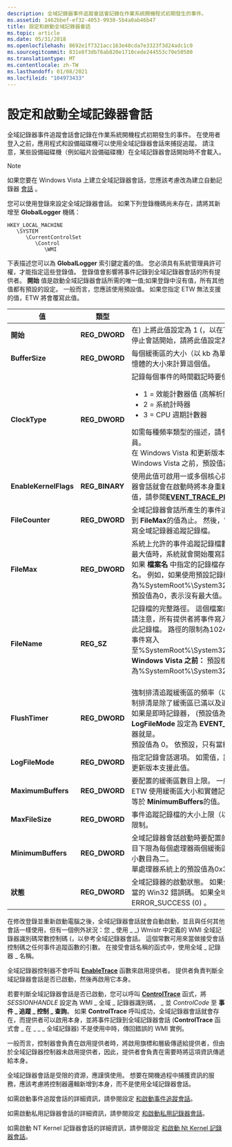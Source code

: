 ```yaml
---
description: 全域記錄器事件追蹤會話會記錄在作業系統開機程式初期發生的事件。
ms.assetid: 1462bbef-ef32-4053-9930-5b4a0ab46b47
title: 設定和啟動全域記錄器會話
ms.topic: article
ms.date: 05/31/2018
ms.openlocfilehash: 8692e1f7321acc163e48cda7e3323f3d24adc1c0
ms.sourcegitcommit: 831e8f3db78ab820e1710cede244553c70e50500
ms.translationtype: MT
ms.contentlocale: zh-TW
ms.lasthandoff: 01/08/2021
ms.locfileid: "104973433"
---
```

# <a name="configuring-and-starting-the-global-logger-session"></a>設定和啟動全域記錄器會話

全域記錄器事件追蹤會話會記錄在作業系統開機程式初期發生的事件。 在使用者登入之前，應用程式和設備磁碟機可以使用全域記錄器會話來捕捉追蹤。 請注意，某些設備磁碟機（例如磁片設備磁碟機）在全域記錄器會話開始時不會載入。

> [!Note]  
> 如果您要在 Windows Vista 上建立全域記錄器會話，您應該考慮改為建立自動記錄器 [會話](configuring-and-starting-an-autologger-session.md) 。

 

您可以使用登錄來設定全域記錄器會話。 如果下列登錄機碼尚未存在，請將其新增至 **GlobalLogger** 機碼：

```
HKEY_LOCAL_MACHINE
   \SYSTEM
      \CurrentControlSet
         \Control
            \WMI
```

下表描述您可以為 **GlobalLogger** 索引鍵定義的值。 您必須具有系統管理員許可權，才能指定這些登錄值。 登錄值會影響將事件記錄到全域記錄器會話的所有提供者。 **開始** 值是啟動全域記錄器會話所需的唯一值;如果登錄中沒有值，所有其他值都有預設的設定。 一般而言，您應該使用預設值。 如果您指定 ETW 無法支援的值，ETW 將會覆寫此值。



<table>
<colgroup>
<col style="width: 33%" />
<col style="width: 33%" />
<col style="width: 33%" />
</colgroup>
<thead>
<tr class="header">
<th>值</th>
<th>類型</th>
<th>Description</th>
</tr>
</thead>
<tbody>
<tr class="odd">
<td><strong>開始</strong></td>
<td><strong>REG_DWORD</strong></td>
<td>在) 上將此值設定為 1 (，以在下次系統啟動時啟動全域記錄器會話。 若要停止會話開始，請將此值設定為 0 (off) 。 <br/></td>
</tr>
<tr class="even">
<td><strong>BufferSize</strong></td>
<td><strong>REG_DWORD</strong></td>
<td>每個緩衝區的大小（以 kb 為單位）。 此值應小於 1 mb。 ETW 使用實體記憶體的大小來計算這個值。 <br/></td>
</tr>
<tr class="odd">
<td><strong>ClockType</strong></td>
<td><strong>REG_DWORD</strong></td>
<td>記錄每個事件的時間戳記時要使用的計時器。
<ul>
<li>1 = 效能計數器值 (高解析度) </li>
<li>2 = 系統計時器</li>
<li>3 = CPU 週期計數器</li>
</ul>
如需每種頻率類型的描述，請參閱<a href="wnode-header.md"><strong>WNODE_HEADER</strong></a>的<strong>ClientCoNtext</strong>成員。<br/> 在 Windows Vista 和更新版本上，預設值為 1 (效能計數器值) 。 在 Windows Vista 之前，預設值為 2 (系統計時器) 。<br/></td>
</tr>
<tr class="even">
<td><strong>EnableKernelFlags</strong></td>
<td><strong>REG_BINARY</strong></td>
<td>使用此值可啟用一或多個核心提供者。 如果您啟用核心提供者，全域記錄器會話就會在啟動時將本身重新命名為 NT Kernel 記錄器。 如需可能的值，請參閱<a href="/windows/win32/api/evntrace/ns-evntrace-event_trace_properties"><strong>EVENT_TRACE_PROPERTIES</strong></a>的<strong>EnableFlags</strong>成員。<br/></td>
</tr>
<tr class="odd">
<td><strong>FileCounter</strong></td>
<td><strong>REG_DWORD</strong></td>
<td>全域記錄器會話所產生的事件追蹤記錄檔數目。 系統會遞增此值，直到達到 <strong>FileMax</strong>的值為止。 然後，它會將值重設為0。 此計數器可防止系統覆寫全域記錄器追蹤記錄檔。 <br/></td>
</tr>
<tr class="even">
<td><strong>FileMax</strong></td>
<td><strong>REG_DWORD</strong></td>
<td>系統上允許的事件追蹤記錄檔數目上限。 當追蹤記錄檔的數目達到指定的最大值時，系統就會開始覆寫記錄，從最舊的開始。 <br/> 如果 <strong>檔案名</strong> 中指定的記錄檔存在，ETW 會將 <strong>FileCounter</strong> 值附加至檔案名。 例如，如果使用預設記錄檔名稱，則表單為%SystemRoot%\System32\LogFiles\WMI\GlobalLogger.etl.NNNN。 <br/> 預設值為0，表示沒有最大值。 <br/></td>
</tr>
<tr class="odd">
<td><strong>FileName</strong></td>
<td><strong>REG_SZ</strong></td>
<td>記錄檔的完整路徑。 這個檔案的路徑必須存在。 記錄檔是連續的記錄檔。 請注意，所有提供者將事件寫入全域記錄器會話的提供者都會將事件寫入此記錄檔。 路徑的限制為1024個字元。如果未指定 <strong>FileName</strong> ，則會將事件寫入至%SystemRoot%\System32\LogFiles\WMI\GlobalLogger.etl。 <strong>在 Windows Vista 之前：</strong> 預設檔案為%SystemRoot%\System32\LogFiles\WMI\Trace.log。<br/> <br/></td>
</tr>
<tr class="even">
<td><strong>FlushTimer</strong></td>
<td><strong>REG_DWORD</strong></td>
<td>強制排清追蹤緩衝區的頻率（以秒為單位）。 最短排清時間為1秒。 這項強制排清是除了緩衝區已滿以及追蹤會話停止時所發生的自動排清之外。 <br/> 如果是即時記錄器， (預設值為零的值) 表示排清時間將會設定為1秒。 當 <strong>LogFileMode</strong> 設定為 <strong>EVENT_TRACE_REAL_TIME_MODE</strong>時，即時記錄器就是。<br/> 預設值為 0。 依預設，只有當緩衝區已滿時，才會排清緩衝區。 <br/></td>
</tr>
<tr class="odd">
<td><strong>LogFileMode</strong></td>
<td><strong>REG_DWORD</strong></td>
<td>指定記錄會話選項。 如需值，請參閱 <a href="logging-mode-constants.md">記錄模式常數</a>。 Windows Vista 及更新版本支援此值。 <br/></td>
</tr>
<tr class="even">
<td><strong>MaximumBuffers</strong></td>
<td><strong>REG_DWORD</strong></td>
<td>要配置的緩衝區數目上限。 一般來說，此值是緩衝區數目下限加上二十。 ETW 使用緩衝區大小和實體記憶體的大小來計算這個值。 此值必須大於或等於 <strong>MinimumBuffers</strong>的值。<br/></td>
</tr>
<tr class="odd">
<td><strong>MaxFileSize</strong></td>
<td><strong>REG_DWORD</strong></td>
<td>事件追蹤記錄檔的大小上限（以 mb 為單位）。 根據預設值，沒有檔案大小限制。<br/></td>
</tr>
<tr class="even">
<td><strong>MinimumBuffers</strong></td>
<td><strong>REG_DWORD</strong></td>
<td>全域記錄器會話啟動時要配置的緩衝區數目下限。 您可以指定的緩衝區數目下限為每個處理器兩個緩衝區。 例如，在單處理器電腦上，緩衝區的最小數目為二。 <br/> 單處理器系統上的預設值為0x3。<br/></td>
</tr>
<tr class="odd">
<td><strong>狀態</strong></td>
<td><strong>REG_DWORD</strong></td>
<td>全域記錄器的啟動狀態。 如果全域記錄器無法啟動，則此機碼的值會是適當的 Win32 錯誤碼。 如果全域記錄器成功啟動，則此索引鍵的值為 ERROR_SUCCESS (0) 。<br/></td>
</tr>
</tbody>
</table>



 

在修改登錄並重新啟動電腦之後，全域記錄器會話就會自動啟動，並且與任何其他會話一樣使用，但有一個例外狀況：您 \_ 使用 \_ \_) Wmistr 中定義的 WMI 全域記錄器識別碼常數控制碼 (，以參考全域記錄器會話。 這個常數可用來當做接受會話控制碼之任何事件追蹤函數的引數。 在接受會話名稱的函式中，使用全域 \_ 記錄器 \_ 名稱。

全域記錄器控制器不會呼叫 [**EnableTrace**](/windows/win32/api/evntrace/nf-evntrace-enabletrace) 函數來啟用提供者。 提供者負責判斷全域記錄器會話是否已啟動，然後再啟用它本身。

若要判斷全域記錄器會話是否已啟動，您可以呼叫 [**ControlTrace**](/windows/win32/api/evntrace/nf-evntrace-controltracea) 函式，將 *SESSIONHANDLE* 設定為 WMI \_ 全域 \_ 記錄器識別碼， \_ 並 *ControlCode* 至 **事件 \_ 追蹤 \_ 控制 \_ 查詢**。 如果 **ControlTrace** 呼叫成功，全域記錄器會話就會存在，而提供者可以啟用本身，並將事件記錄到全域記錄器會話 (**ControlTrace** 函式會 \_ 在 \_ \_ \_ 全域記錄器) 不是使用中時，傳回錯誤的 WMI 實例。

一般而言，控制器會負責在啟用提供者時，將啟用旗標和層級傳遞給提供者，但由於全域記錄器控制器未啟用提供者，因此，提供者會負責在需要時將這項資訊傳遞給本身。

全域記錄器會話是受限的資源，應謹慎使用。 想要在開機過程中捕獲資訊的服務，應該考慮將控制器邏輯新增到本身，而不是使用全域記錄器會話。

如需啟動事件追蹤會話的詳細資訊，請參閱設定 [和啟動事件追蹤會話](configuring-and-starting-an-event-tracing-session.md)。

如需啟動私用記錄器會話的詳細資訊，請參閱設定 [和啟動私用記錄器會話](configuring-and-starting-a-private-logger-session.md)。

如需啟動 NT Kernel 記錄器會話的詳細資訊，請參閱設定 [和啟動 Nt Kernel 記錄器會話](configuring-and-starting-the-nt-kernel-logger-session.md)。

